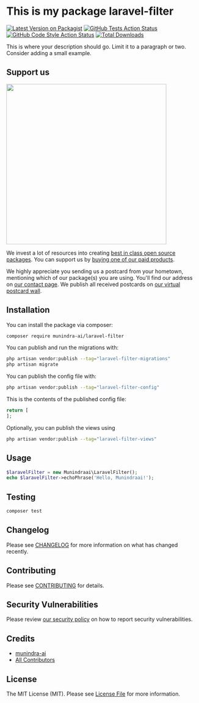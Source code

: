 # This is my package laravel-filter

[![Latest Version on Packagist](https://img.shields.io/packagist/v/munindra-ai/laravel-filter.svg?style=flat-square)](https://packagist.org/packages/munindra-ai/laravel-filter)
[![GitHub Tests Action Status](https://img.shields.io/github/actions/workflow/status/munindra-ai/laravel-filter/run-tests.yml?branch=main&label=tests&style=flat-square)](https://github.com/munindra-ai/laravel-filter/actions?query=workflow%3Arun-tests+branch%3Amain)
[![GitHub Code Style Action Status](https://img.shields.io/github/actions/workflow/status/munindra-ai/laravel-filter/fix-php-code-style-issues.yml?branch=main&label=code%20style&style=flat-square)](https://github.com/munindra-ai/laravel-filter/actions?query=workflow%3A"Fix+PHP+code+style+issues"+branch%3Amain)
[![Total Downloads](https://img.shields.io/packagist/dt/munindra-ai/laravel-filter.svg?style=flat-square)](https://packagist.org/packages/munindra-ai/laravel-filter)

This is where your description should go. Limit it to a paragraph or two. Consider adding a small example.

## Support us

[<img src="https://github-ads.s3.eu-central-1.amazonaws.com/laravel-filter.jpg?t=1" width="419px" />](https://spatie.be/github-ad-click/laravel-filter)

We invest a lot of resources into creating [best in class open source packages](https://spatie.be/open-source). You can support us by [buying one of our paid products](https://spatie.be/open-source/support-us).

We highly appreciate you sending us a postcard from your hometown, mentioning which of our package(s) you are using. You'll find our address on [our contact page](https://spatie.be/about-us). We publish all received postcards on [our virtual postcard wall](https://spatie.be/open-source/postcards).

## Installation

You can install the package via composer:

```bash
composer require munindra-ai/laravel-filter
```

You can publish and run the migrations with:

```bash
php artisan vendor:publish --tag="laravel-filter-migrations"
php artisan migrate
```

You can publish the config file with:

```bash
php artisan vendor:publish --tag="laravel-filter-config"
```

This is the contents of the published config file:

```php
return [
];
```

Optionally, you can publish the views using

```bash
php artisan vendor:publish --tag="laravel-filter-views"
```

## Usage

```php
$laravelFilter = new Munindraai\LaravelFilter();
echo $laravelFilter->echoPhrase('Hello, Munindraai!');
```

## Testing

```bash
composer test
```

## Changelog

Please see [CHANGELOG](CHANGELOG.md) for more information on what has changed recently.

## Contributing

Please see [CONTRIBUTING](CONTRIBUTING.md) for details.

## Security Vulnerabilities

Please review [our security policy](../../security/policy) on how to report security vulnerabilities.

## Credits

- [munindra-ai](https://github.com/munindra-ai)
- [All Contributors](../../contributors)

## License

The MIT License (MIT). Please see [License File](LICENSE.md) for more information.
